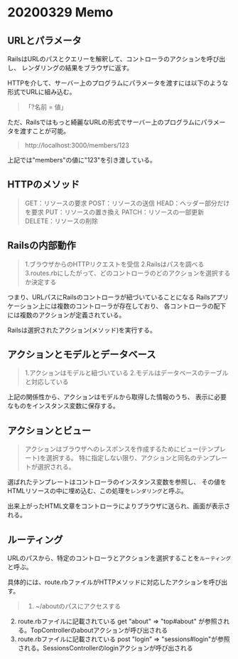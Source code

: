# 20200329 Memo

## URLとパラメータ
RailsはURLのパスとクエリーを解釈して、コントローラのアクションを呼び出し、
レンダリングの結果をブラウザに返す。

HTTPを介して、サーバー上のプログラムにパラメータを渡すには以下のような形式でURLに組み込む。
>「?名前 = 値」

ただ、Railsではもっと綺麗なURLの形式でサーバー上のプログラムにパラメータを渡すことが可能。

> http://localhost:3000/members/123

上記では"members"の値に"123"を引き渡している。

## HTTPのメソッド

>GET：リソースの要求
POST：リソースの送信
HEAD：ヘッダー部分だけを要求
PUT：リソースの置き換え
PATCH：リソースの一部更新
DELETE：リソースの削除

## Railsの内部動作

>1.ブラウザからのHTTPリクエストを受信
2.Railsはパスを調べる
3.routes.rbにしたがって、どのコントローラのどのアクションを選択するか決定する

つまり、URLパスにRailsのコントローラが紐づいていることになる
Railsアプリケーション上には複数のコントローラが存在しており、
各コントローラの配下には複数のアクションが定義されている。

Railsは選択されたアクション(メソッド)を実行する。

## アクションとモデルとデータベース

>1.アクションはモデルと紐づいている
2.モデルはデータベースのテーブルと対応している

上記の関係性から、アクションはモデルから取得した情報のうち、
表示に必要なものをインスタンス変数に保存する。

## アクションとビュー

>アクションはブラウザへのレスポンスを作成するためにビュー(テンプレート)を選択する。
特に指定しない限り、アクションと同名のテンプレートが選択される。

選ばれたテンプレートはコントローラのインスタンス変数を参照し、
その値をHTMLリソースの中に埋め込む、この処理を`レンダリング`と呼ぶ。

出来上がったHTML文章をコントローラによりブラウザに送られ、画面が表示される。

## ルーティング
URLのパスから、特定のコントローラとアクションを選択することを`ルーティング`と呼ぶ。

具体的には、route.rbファイルがHTTPメソッドに対応したアクションを呼び出す。

>1. ~/aboutのパスにアクセスする
2. route.rbファイルに記載されている get "about" => "top#about" が参照される。TopControllerのaboutアクションが呼び出される
3. route.rbファイルに記載されている post "login" => "sessions#login"が参照される。SessionsControllerのloginアクションが呼び出される

